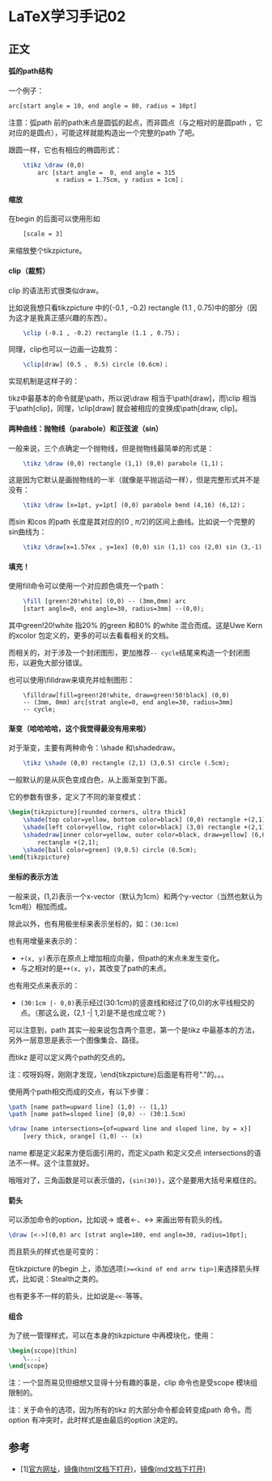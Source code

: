 LaTeX学习手记02
=======================================
正文
---------------------------------------
#### 弧的path结构
一个例子：
``` tex
arc[start angle = 10, end angle = 80, radius = 10pt]
```

注意：弧path 前的path末点是圆弧的起点，而非圆点（与之相对的是圆path ，它对应的是圆点），可能这样就能构造出一个完整的path 了吧。

跟圆一样，它也有相应的椭圆形式：
``` tex
    \tikz \draw (0,0)
        arc [start angle =  0, end angle = 315
             x radius = 1.75cm, y radius = 1cm]；
```

#### 缩放
在begin 的后面可以使用形如
``` tex
    [scale = 3]
```

来缩放整个tikzpicture。

#### clip（裁剪）
clip 的语法形式很类似draw。

比如说我想只看tikzpicture 中的(-0.1 , -0.2) rectangle (1.1 , 0.75)中的部分（因为这才是我真正感兴趣的东西）。
``` tex
    \clip (-0.1 , -0.2) rectangle (1.1 , 0.75)；
```

同理，clip也可以一边画一边裁剪：
``` tex
    \clip[draw] (0.5 ， 0.5) circle (0.6cm)；
```

实现机制是这样子的：

tikz中最基本的命令就是\path，所以说\draw 相当于\path[draw]，而\clip 相当于\path[clip]，同理，\clip[draw] 就会被相应的变换成\path[draw, clip]。

#### 两种曲线：抛物线（parabole）和正弦波（sin）
一般来说，三个点确定一个抛物线，但是抛物线最简单的形式是：
``` tex
    \tikz \draw (0,0) rectangle (1,1) (0,0) parabole (1,1)；
```

这是因为它默认是画抛物线的一半（就像是平抛运动一样），但是完整形式并不是没有：
``` tex
    \tikz \draw [x=1pt, y=1pt] (0,0) parabole bend (4,16) (6,12)；
```

而sin 和cos 的path 长度是其对应的[0 , $\pi$/2]的区间上曲线。比如说一个完整的sin曲线为：
``` tex
    \tikz \draw[x=1.57ex , y=1ex] (0,0) sin (1,1) cos (2,0) sin (3,-1) cos (4,0);
```

#### 填充！
使用fill命令可以使用一个对应颜色填充一个path：
``` tex
    \fill [green!20!white] (0,0) -- (3mm,0mm) arc 
    [start angle=0, end angle=30, radius=3mm] --(0,0);
```

其中green!20!white 指20% 的green 和80% 的white 混合而成。这是Uwe Kern 的xcolor 包定义的，更多的可以去看看相关的文档。

而相关的，对于涉及一个封闭图形，更加推荐`-- cycle`结尾来构造一个封闭图形，以避免大部分错误。

也可以使用\filldraw来填充并绘制图形：
```
    \filldraw[fill=green!20!white, draw=green!50!black] (0,0)
    -- (3mm, 0mm) arc[strat angle=0, end angle=30, radius=3mm]
    -- cycle;
```

#### 渐变（哈哈哈哈，这个我觉得最没有用来啦）
对于渐变，主要有两种命令：\shade 和\shadedraw。
``` tex
    \tikz \shade (0,0) rectangle (2,1) (3,0.5) circle (.5cm);
```

一般默认的是从灰色变成白色，从上面渐变到下面。

它的参数有很多，定义了不同的渐变模式：
``` tex
\begin{tikzpicture}[rounded corners, ultra thick]
    \shade[top color=yellow, bottom color=black] (0,0) rectangle +(2,1);
    \shade[left color=yellow, right color=black] (3,0) rectangle +(2,1);
    \shadedraw[inner color=yellow, outer color=black, draw=yellow] (6,0) 
        rectangle +(2,1);
    \shade[ball color=green] (9,0.5) circle (0.5cm);
\end{tikzpicture}
```

#### 坐标的表示方法
一般来说，(1,2)表示一个x-vector（默认为1cm）和两个y-vector（当然也默认为1cm啦）相加而成。

除此以外，也有用极坐标来表示坐标的，如：`(30:1cm)`

也有用增量来表示的：

- `+(x, y)`表示在原点上增加相应向量，但path的末点未发生变化。
- 与之相对的是`++(x, y)`，其改变了path的末点。

也有用交点来表示的：
- `(30:1cm |- 0,0)`表示经过(30:1cm)的竖直线和经过了(0,0)的水平线相交的点。（那这么说，(2,1 -| 1,2)是不是也成立呢？)

可以注意到，path 其实一般来说包含两个意思，第一个是tikz 中最基本的方法，另外一层意思是表示一个图像集合、路径。

而tikz 是可以定义两个path的交点的。

注：哎呀妈呀，刚刚才发现，\end{tikzpicture}后面是有符号"."的。。。

使用两个path相交而成的交点，有以下步骤：
``` tex
\path [name path=upward line] (1,0) -- (1,1)
\path [name path=sloped line] (0,0) -- (30:1.5cm)

\draw [name intersections={of=upward line and sloped line, by = x}]
    [very thick, orange] (1,0) -- (x)
```

name 都是定义起来方便后面引用的，而定义path 和定义交点 intersections的语法不一样。这个注意就好。

哦哦对了，三角函数是可以表示值的，`{sin(30)}`，这个是要用大括号来框住的。

#### 箭头
可以添加命令的option，比如说-> 或者<-、<-> 来画出带有箭头的线。
``` tex
\draw [<->](0,0) arc [strat angle=180, end angle=30, radius=10pt];
```

而且箭头的样式也是可变的：

在tikzpicture 的begin 上，添加选项`[>=<kind of end arrw tip>]`来选择箭头样式，比如说：Stealth之类的。

也有更多不一样的箭头，比如说是`<<-`等等。

#### 组合
为了统一管理样式，可以在本身的tikzpicture 中再模块化，使用：
``` tex
\begin{scope}[thin]
    \...;
\end{scope}
```

注：一个显而易见但细想又显得十分有趣的事是，clip 命令也是受scope 模块组限制的。

注：关于命令的选项，因为所有的tikz 的大部分命令都会转变成path 命令。而option 有冲突时，此时样式是由最后的option 决定的。

参考
---------------------------------------
- [1][官方网址](http://www.texample.net/media/pgf/builds/pgfmanual_3.0.1a.pdf)，[镜像(html文档下打开)](./resources/pdf/pgfmanual.pdf)，[镜像(md文档下打开)](../resources/pdf/pgfmanual.pdf)